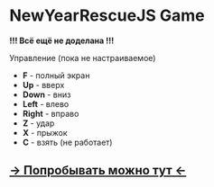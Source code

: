 # NewYearRescueJS Game

**!!! Всё ещё не доделана !!!**

Управление (пока не настраиваемое)
- **F** - полный экран
- **Up** - вверх
- **Down** - вниз
- **Left** - влево
- **Right** - вправо
- **Z** - удар
- **X** - прыжок
- **C** - взять (не работает)

## [-> Попробывать можно тут <-](https://artem8086.github.io/NewYearRescueJS)